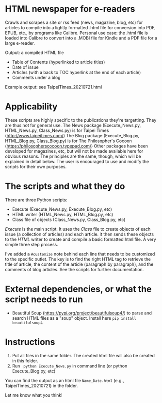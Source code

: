 # HTML newspaper for e-readers 
Crawls and scrapes a site or rss feed (news, magazine, blog, etc) for articles to compile into a lightly formatted .html file for conversion into PDF, EPUB, etc., by programs like Calibre. Personal use case: the .html file is loaded into Calibre to convert into a .MOBI file for Kindle and a PDF file for a large e-reader. 

Output: a compiled HTML file 
* Table of Contents (hyperlinked to article titles) 
* Date of issue 
* Articles (with a back to TOC hyperlink at the end of each article)
* Comments under a blog

Example output: see TaipeiTimes_20210721.html

# Applicability 
These scripts are highly specific to the publications they're targetting. They are thus not for general use. 
The News package (Execute_News,py, HTML_News.py, Class_News.py) is for Taipei Times (http://www.taipeitimes.com/)
The Blog package (Execute_Blog.py, HTML_Blog.py, Class_Blog.py) is for The Philosopher's Cocoon (https://philosopherscocoon.typepad.com/)
Other packages have been developed for magazines, etc, but will not be made available here for obvious reasons. 
The principles are the same, though, which will be explained in detail below. The user is encouraged to use and modify the scripts for their own purposes.

# The scripts and what they do
There are three Python scripts: 
* Execute (Execute_News.py, Execute_Blog.py, etc) 
* HTML writer (HTML_News.py, HTML_Blog.py, etc)
* Class file of objects (Class_News.py, Class_Blog.py, etc)

*Execute* is the main script. It uses the *Class* file to create objects of each issue (a collection of articles) and each article. It then sends these objects to the *HTML* writer to create and compile a basic formatted html file. A very simple three step process. 

I've added a ```#customize``` note behind each line that needs to be customized to the specific outlet. The key is to find the right HTML tag to retrieve the title of article, the content of the article (paragraph by paragraph), and the comments of blog articles. See the scripts for further documentation.

# External dependencies, or what the script needs to run 
* Beautiful Soup (https://pypi.org/project/beautifulsoup4/) to parse and search HTML files as a "soup" object. Install here ```pip install beautifulsoup4``` 

# Instructions 
1. Put all files in the same folder. The created html file will also be created in this folder. 
2. Run ``` python Execute_News.py``` in command line (or python Execute_Blog.py, etc) 

You can find the output as an html file ```Name_Date.html``` (e.g., TaipeiTimes_20210721) in the folder. 


Let me know what you think!
